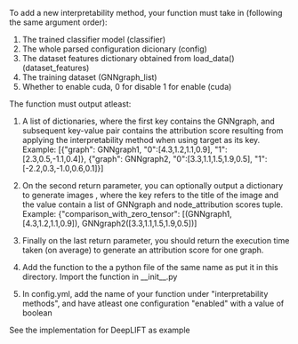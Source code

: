To add a new interpretability method, your function must take in (following the same argument order):
1. The trained classifier model (classifier)
2. The whole parsed configuration dicionary (config)
3. The dataset features dictionary obtained from load_data() (dataset_features)
4. The training dataset (GNNgraph_list)
4. Whether to enable cuda, 0 for disable 1 for enable (cuda)

The function must output atleast:
1. A list of dictionaries, where the first key contains the GNNgraph, and subsequent key-value pair contains the 
attribution score resulting from applying the interpretability method when using target as its key.
Example:
[{"graph": GNNgraph1, "0":[4.3,1.2,1.1,0.9], "1": [2.3,0.5,-1.1,0.4]}, 
{"graph": GNNgraph2, "0":[3.3,1.1,1.5,1.9,0.5], "1": [-2.2,0.3,-1.0,0.6,0.1]}]

2. On the second return parameter, you can optionally output a dictionary to generate images 
, where the key refers to the title of the image and the value contain a list of GNNgraph and node_attribution scores tuple.
Example:
{"comparison_with_zero_tensor": [(GNNgraph1, [4.3,1.2,1.1,0.9]), GNNgraph2([3.3,1.1,1.5,1.9,0.5])]

3. Finally on the last return parameter, you should return the execution time taken (on average) to generate an
attribution score for one graph.

4. Add the function to the a python file of the same name as put it in this directory. Import the function in \_\_init__.py

5. In config.yml, add the name of your function under "interpretability methods", and have atleast one configuration "enabled" with a value of boolean

See the implementation for DeepLIFT as example